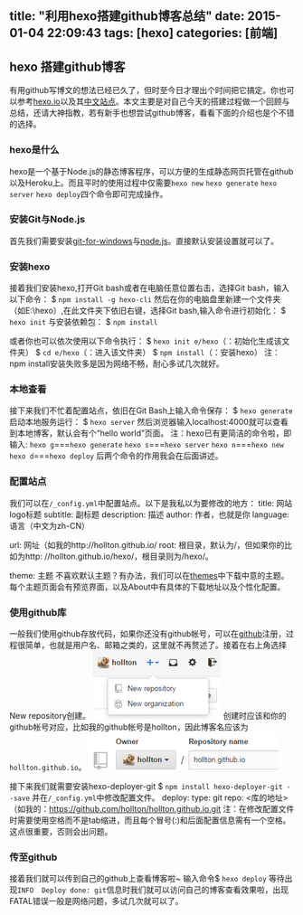 title: "利用hexo搭建github博客总结"
date: 2015-01-04 22:09:43
tags: [hexo]
categories: [前端]
---
## hexo 搭建github博客
有用github写博文的想法已经已久了，但时至今日才理出个时间把它搞定。你也可以参考[hexo.io](http://hexo.io/)以及其[中文站点](http://hexo.io/zh-cn/)。本文主要是对自己今天的搭建过程做一个回顾与总结，还请大神指教，若有新手也想尝试github博客，看看下面的介绍也是个不错的选择。

<!-- more -->

### hexo是什么
hexo是一个基于Node.js的静态博客程序，可以方便的生成静态网页托管在github以及Heroku上。而且平时的使用过程中仅需要`hexo new` `hexo generate` `hexo server` `hexo deploy`四个命令即可完成操作。
<!--more-->
### 安装Git与Node.js
首先我们需要安装[git-for-windows](https://git-for-windows.github.io/ "git-for-windows")与[node.js](http://nodejs.org/ "node.js")。直接默认安装设置就可以了。
### 安装hexo
接着我们安装hexo,打开Git bash或者在电脑任意位置右击，选择Git bash，输入以下命令：
$ `npm install -g hexo-cli`
然后在你的电脑盘里新建一个文件夹（如E:\hexo）,在此文件夹下依旧右键，选择Git bash,输入命令进行初始化：
$ `hexo init`
与安装依赖包：
$ `npm install`</p>
或者你也可以依次使用以下命令执行：
$ `hexo init e/hexo`（：初始化生成该文件夹）
$ `cd e/hexo`（：进入该文件夹）
$ `npm install`（：安装hexo）
注：npm install安装失败多是因为网络不畅，耐心多试几次就好。
### 本地查看
接下来我们不忙着配置站点，依旧在Git Bash上输入命令保存：
$ `hexo generate`
启动本地服务运行：
$ `hexo server`
然后浏览器输入localhost:4000就可以查看到本地博客，默认会有个“hello world”页面。
注：hexo已有更简洁的命令啦，即输入:
`hexo g`===`hexo generate`
`hexo s`===`hexo server`
`hexo n`===`hexo new`
`hexo d`===`hexo deploy`
后两个命令的作用我会在后面讲述。
### 配置站点
我们可以在`/_config.yml`中配置站点。以下是我私以为要修改的地方：
title: 网站logo标题
subtitle: 副标题
description: 描述
author: 作者，也就是你
language: 语言（中文为zh-CN）

url: 网址（如我的http://hollton.github.io/
root: 根目录，默认为/，但如果你的比如为http: //hollton.github.io/hexo/，根目录则为/hexo/。

theme: 主题
不喜欢默认主题？有办法，我们可以在[themes](http://hexo.io/themes/)中下载中意的主题。每个主题页面会有预览界面，以及About中有具体的下载地址以及个性化配置。
### 使用github库
一般我们使用github存放代码，如果你还没有github帐号，可以在[github](https://github.com/)注册，过程很简单，也就是用户名、邮箱之类的，这里就不再赘述了。接着在右上角选择New repository创建。
![](/img/repo.png)
创建时应该和你的github帐号对应，比如我的github帐号是hollton，因此博客名应该为`hollton.github.io`。
![](/img/create.png)


接下来我们就需要安装hexo-deployer-git
$ `npm install hexo-deployer-git --save`
并在`/_config.yml`中修改配置文件。
deploy:
  type: git
  repo: <库的地址>（如我的：https://github.com/hollton/hollton.github.io.git
注：在修改配置文件时需要使用空格而不是tab缩进，而且每个冒号(:)和后面配置信息需有一个空格。这点很重要，否则会出问题。
### 传至github
接着我们就可以传到自己的github上查看博客啦~
输入命令$ `hexo deploy`
等待出现`INFO  Deploy done: git`信息时我们就可以访问自己的博客查看效果啦，出现FATAL错误一般是网络问题，多试几次就可以了。